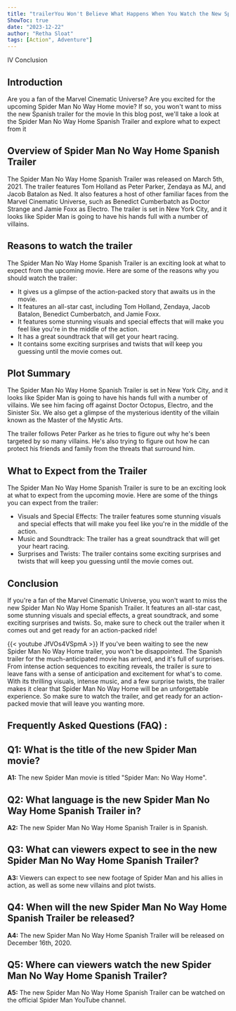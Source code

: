 ```yaml
---
title: "trailerYou Won't Believe What Happens When You Watch the New Spider Man No Way Home Spanish Trailer!"
ShowToc: true 
date: "2023-12-22"
author: "Retha Sloat" 
tags: [Action", Adventure"]
---
```

IV Conclusion

## Introduction
Are you a fan of the Marvel Cinematic Universe? Are you excited for the upcoming Spider Man No Way Home movie? If so, you won't want to miss the new Spanish trailer for the movie In this blog post, we'll take a look at the Spider Man No Way Home Spanish Trailer and explore what to expect from it

## Overview of Spider Man No Way Home Spanish Trailer
The Spider Man No Way Home Spanish Trailer was released on March 5th, 2021. The trailer features Tom Holland as Peter Parker, Zendaya as MJ, and Jacob Batalon as Ned. It also features a host of other familiar faces from the Marvel Cinematic Universe, such as Benedict Cumberbatch as Doctor Strange and Jamie Foxx as Electro. The trailer is set in New York City, and it looks like Spider Man is going to have his hands full with a number of villains.

## Reasons to watch the trailer
The Spider Man No Way Home Spanish Trailer is an exciting look at what to expect from the upcoming movie. Here are some of the reasons why you should watch the trailer:

- It gives us a glimpse of the action-packed story that awaits us in the movie. 
- It features an all-star cast, including Tom Holland, Zendaya, Jacob Batalon, Benedict Cumberbatch, and Jamie Foxx. 
- It features some stunning visuals and special effects that will make you feel like you're in the middle of the action. 
- It has a great soundtrack that will get your heart racing. 
- It contains some exciting surprises and twists that will keep you guessing until the movie comes out.

## Plot Summary
The Spider Man No Way Home Spanish Trailer is set in New York City, and it looks like Spider Man is going to have his hands full with a number of villains. We see him facing off against Doctor Octopus, Electro, and the Sinister Six. We also get a glimpse of the mysterious identity of the villain known as the Master of the Mystic Arts. 

The trailer follows Peter Parker as he tries to figure out why he's been targeted by so many villains. He's also trying to figure out how he can protect his friends and family from the threats that surround him. 

## What to Expect from the Trailer
The Spider Man No Way Home Spanish Trailer is sure to be an exciting look at what to expect from the upcoming movie. Here are some of the things you can expect from the trailer: 

- Visuals and Special Effects: The trailer features some stunning visuals and special effects that will make you feel like you're in the middle of the action. 
- Music and Soundtrack: The trailer has a great soundtrack that will get your heart racing. 
- Surprises and Twists: The trailer contains some exciting surprises and twists that will keep you guessing until the movie comes out.

## Conclusion
If you're a fan of the Marvel Cinematic Universe, you won't want to miss the new Spider Man No Way Home Spanish Trailer. It features an all-star cast, some stunning visuals and special effects, a great soundtrack, and some exciting surprises and twists. So, make sure to check out the trailer when it comes out and get ready for an action-packed ride!

{{< youtube JfVOs4VSpmA >}} 
If you've been waiting to see the new Spider Man No Way Home trailer, you won't be disappointed. The Spanish trailer for the much-anticipated movie has arrived, and it's full of surprises. From intense action sequences to exciting reveals, the trailer is sure to leave fans with a sense of anticipation and excitement for what's to come. With its thrilling visuals, intense music, and a few surprise twists, the trailer makes it clear that Spider Man No Way Home will be an unforgettable experience. So make sure to watch the trailer, and get ready for an action-packed movie that will leave you wanting more.

## Frequently Asked Questions (FAQ) :
## Q1: What is the title of the new Spider Man movie?

**A1:** The new Spider Man movie is titled "Spider Man: No Way Home".

## Q2: What language is the new Spider Man No Way Home Spanish Trailer in?

**A2:** The new Spider Man No Way Home Spanish Trailer is in Spanish.

## Q3: What can viewers expect to see in the new Spider Man No Way Home Spanish Trailer?

**A3:** Viewers can expect to see new footage of Spider Man and his allies in action, as well as some new villains and plot twists.

## Q4: When will the new Spider Man No Way Home Spanish Trailer be released?

**A4:** The new Spider Man No Way Home Spanish Trailer will be released on December 16th, 2020.

## Q5: Where can viewers watch the new Spider Man No Way Home Spanish Trailer?

**A5:** The new Spider Man No Way Home Spanish Trailer can be watched on the official Spider Man YouTube channel.



